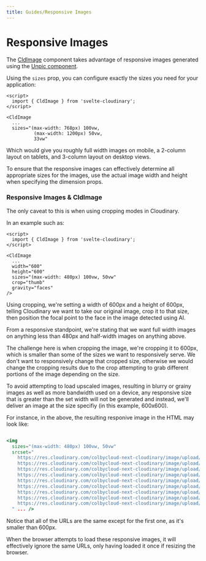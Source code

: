 ```yaml
---
title: Guides/Responsive Images
---
```

<script>

import Callout from '$lib/components/Callout.svelte'
import Video from '$lib/components/Video.svelte'
import { Tabs, Tab} from '$lib/components/Tabs'
import HeaderImage  from '$lib/components/HeaderImage.svelte'
import CodeBlock from '$lib/components/CodeBlock.svelte'
import { CldOgImage, CldImage } from 'svelte-cloudinary'

</script>

# Responsive Images

The [CldImage](/cldimage/usage) component takes advantage of responsive images generated using the [Unpic component](https://unpic.pics/img/svelte/).

Using the `sizes` prop, you can configure exactly the sizes you need for your application:


```svelte
<script>
  import { CldImage } from 'svelte-cloudinary';
</script>

<CldImage
  ...
  sizes="(max-width: 768px) 100vw,
          (max-width: 1200px) 50vw,
          33vw"
```

Which would give you roughly full width images on mobile, a 2-column layout on tablets, and 3-column layout on desktop views.

To ensure that the responsive images can effectively determine all appropriate sizes for the images, use the actual image width and height when specifying the dimension props.

### Responsive Images & CldImage

The only caveat to this is when using cropping modes in Cloudinary.

In an example such as:

```svelte
<script>
  import { CldImage } from 'svelte-cloudinary';
</script>

<CldImage
  ...
  width="600"
  height="600"
  sizes="(max-width: 480px) 100vw, 50vw"
  crop="thumb"
  gravity="faces"
/>
```

Using cropping, we're setting a width of 600px and a height of 600px, telling Cloudinary we want to take our original image, crop it to that size, then position the focal point to the face in the image detected using AI.

From a responsive standpoint, we're stating that we want full width images on anything less than 480px and half-width images on anything above.

The challenge here is when cropping the image, we're cropping it to 600px, which is smaller than some of the sizes we want to responsively serve. We don't want to responsively change that cropped size, otherwise we would change the cropping results due to the crop attempting to grab different portions of the image depending on the size.

To avoid attempting to load upscaled images, resulting in blurry or grainy images as well as more bandwidth used on a device, any responsive size that is greater than the set width will not be generated and instead, we'll deliver an image at the size specifiy (in this example, 600x600).

For instance, in the above, the resulting responive image in the HTML may look like:

```jsx copy

<img
  sizes="(max-width: 480px) 100vw, 50vw"
  srcset="
    https://res.cloudinary.com/colbycloud-next-cloudinary/image/upload/c_thumb,w_600,h_600,g_faces/c_scale,w_384/f_auto/q_auto/v1/images/woman-headphones 384w,
    https://res.cloudinary.com/colbycloud-next-cloudinary/image/upload/c_thumb,w_600,h_600,g_faces/f_auto/q_auto/v1/images/woman-headphones 640w,
    https://res.cloudinary.com/colbycloud-next-cloudinary/image/upload/c_thumb,w_600,h_600,g_faces/f_auto/q_auto/v1/images/woman-headphones 750w,
    https://res.cloudinary.com/colbycloud-next-cloudinary/image/upload/c_thumb,w_600,h_600,g_faces/f_auto/q_auto/v1/images/woman-headphones 828w,
    https://res.cloudinary.com/colbycloud-next-cloudinary/image/upload/c_thumb,w_600,h_600,g_faces/f_auto/q_auto/v1/images/woman-headphones 1080w,
    https://res.cloudinary.com/colbycloud-next-cloudinary/image/upload/c_thumb,w_600,h_600,g_faces/f_auto/q_auto/v1/images/woman-headphones 1200w,
    https://res.cloudinary.com/colbycloud-next-cloudinary/image/upload/c_thumb,w_600,h_600,g_faces/f_auto/q_auto/v1/images/woman-headphones 1920w,
    https://res.cloudinary.com/colbycloud-next-cloudinary/image/upload/c_thumb,w_600,h_600,g_faces/f_auto/q_auto/v1/images/woman-headphones 2048w,
    https://res.cloudinary.com/colbycloud-next-cloudinary/image/upload/c_thumb,w_600,h_600,g_faces/f_auto/q_auto/v1/images/woman-headphones 3840w
  " ... />
```

Notice that all of the URLs are the same except for the first one, as it's smaller than 600px.

When the browser attempts to load these responsive images, it will effectively ignore the same URLs, only having loaded it once if resizing the browser.
